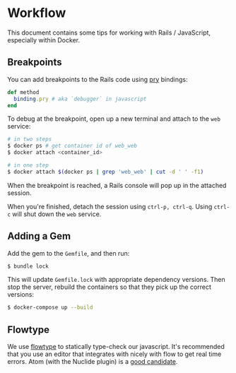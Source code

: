 # Workflow

This document contains some tips for working with Rails / JavaScript, especially within Docker.

## Breakpoints

You can add breakpoints to the Rails code using [pry](http://pryrepl.org/) bindings:

```ruby
def method
  binding.pry # aka `debugger` in javascript
end
```

To debug at the breakpoint, open up a new terminal and attach to the `web` service:

```sh
# in two steps
$ docker ps # get container id of web_web
$ docker attach <container_id>

# in one step
$ docker attach $(docker ps | grep 'web_web' | cut -d ' ' -f1)
```

When the breakpoint is reached, a Rails console will pop up in the attached session.

When you're finished, detach the session using `ctrl-p, ctrl-q`. Using `ctrl-c` will shut down the `web` service.

## Adding a Gem

Add the gem to the `Gemfile`, and then run:

```sh
$ bundle lock
```

This will update `Gemfile.lock` with appropriate dependency versions. Then stop the server, rebuild the containers so that they pick up the correct versions:

```sh
$ docker-compose up --build
```

## Flowtype

We use [flowtype](https://flow.org/en/docs/getting-started/) to statically type-check our javascript. It's recommended that you use an editor that integrates with nicely with flow to get real time errors. Atom (with the Nuclide plugin) is a [good candidate](https://nuclide.io/docs/languages/flow/).
